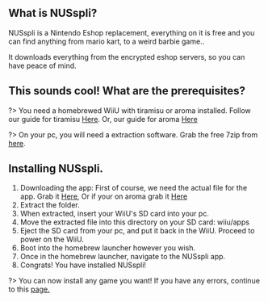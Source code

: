 ## What is NUSspli?

NUSspli is a Nintendo Eshop replacement, everything on it is free and you can find anything from mario kart, to a weird barbie game..

It downloads everything from the encrypted eshop servers, so you can have peace of mind.

## This sounds cool! What are the prerequisites?

?> You need a homebrewed WiiU with tiramisu or aroma installed. Follow our guide for tiramisu [Here](https://wiiu.skyybrew.xyz/#/sd). Or, our guide for aroma [Here](https://wiiu.skyybrew.xyz/#/startaroma)

?> On your pc, you will need a extraction software. Grab the free 7zip from [here](https://www.7-zip.org/a/7z2201-x64.exe).
## Installing NUSspli.

1. Downloading the app: First of course, we need the actual file for the app. Grab it [Here](https://github.com/V10lator/NUSspli/releases/download/v1.135/NUSspli-1.135-HBL.zip), Or if your on aroma grab it [Here](https://github.com/V10lator/NUSspli/releases/download/v1.135/NUSspli-1.135-Aroma.zip)
2. Extract the folder.
3. When extracted, insert your WiiU's SD card into your pc. 
4. Move the extracted file into this directory on your SD card: wiiu/apps
5. Eject the SD card from your pc, and put it back in the WiiU. Proceed to power on the WiiU.
6. Boot into the homebrew launcher however you wish.
7. Once in the homebrew launcher, navigate to the NUSspli app.
8. Congrats! You have installed NUSspli!

?> You can now install any game you want! If you have any errors, continue to this [page.](https://wiiu.skyybrew.xyz/#/NUSspliTroubleshooting)




